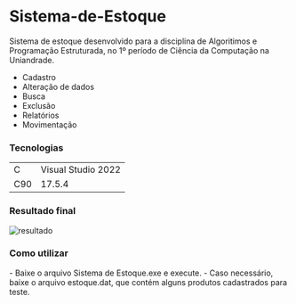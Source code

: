 <h1>Sistema-de-Estoque</h1>

Sistema de estoque desenvolvido para a disciplina de Algoritimos e Programação Estruturada, no 1º período de Ciência da Computação na Uniandrade.
- Cadastro
- Alteração de dados
- Busca
- Exclusão
- Relatórios
- Movimentação

<h3>Tecnologias</h3>
<table>
  <tr>
    <td>C</td>
    <td>Visual Studio 2022</td>
  </tr>
  <tr>
    <td>C90</td>
    <td>17.5.4</td>
  </tr>
</table>

<h3>Resultado final</h3>

![resultado](https://github.com/ThiagoIanuch/Sistema-de-Estoque/assets/63036139/259d65d3-a6fd-467e-beab-1395dcabacbd)

<h3>Como utilizar</h3>
- Baixe o arquivo Sistema de Estoque.exe e execute.
- Caso necessário, baixe o arquivo estoque.dat, que contém alguns produtos cadastrados para teste.
